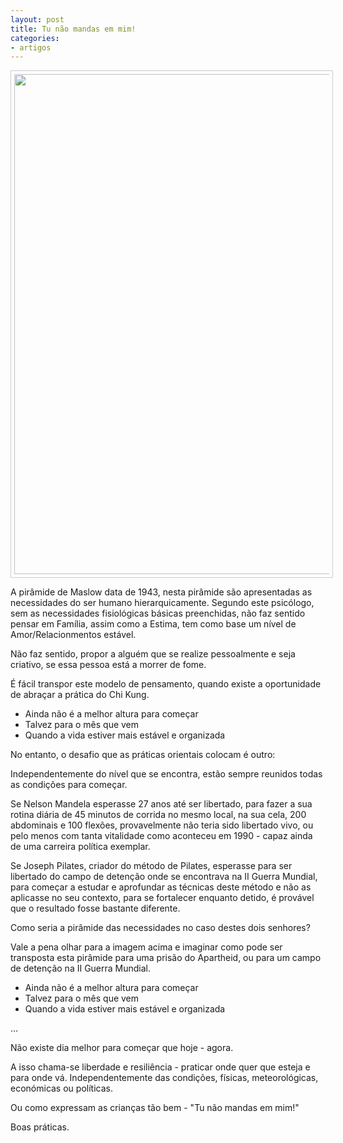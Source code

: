 ```yaml
---
layout: post 
title: Tu não mandas em mim!
categories:
- artigos
---
```

<p align="center"><img src="http://lourencoazevedo.com/pimagens/2015-03-13.jpg" style="border: 1px solid #ccc; padding: 5px; width: 800px"></p>

A pirâmide de Maslow data de 1943, nesta pirâmide são apresentadas as necessidades do ser humano hierarquicamente. Segundo este psicólogo, sem as necessidades fisiológicas básicas preenchidas, não faz sentido pensar em Família, assim como a Estima, tem como base um nível de Amor/Relacionmentos estável. 

Não faz sentido, propor a alguém que se realize pessoalmente e seja criativo, se essa pessoa está a morrer de fome. 

É fácil transpor este modelo de pensamento, quando existe a oportunidade de abraçar a prática do Chi Kung. 

+ Ainda não é a melhor altura para começar
+ Talvez para o mês que vem 
+ Quando a vida estiver mais estável e organizada 

No entanto, o desafio que as práticas orientais colocam é outro:

Independentemente do nível que se encontra, estão sempre reunidos todas as condições para começar. 

Se Nelson Mandela esperasse 27 anos até ser libertado, para fazer a sua rotina diária de 45 minutos de corrida no mesmo local, na sua cela, 200 abdominais e 100 flexões, provavelmente não teria sido libertado vivo, ou pelo menos com tanta vitalidade como aconteceu em 1990 - capaz ainda de uma carreira política exemplar. 

Se Joseph Pilates, criador do método de Pilates, esperasse para ser libertado do campo de detenção onde se encontrava na II Guerra Mundial, para começar a estudar e aprofundar as técnicas deste método e não as aplicasse no seu contexto, para se fortalecer enquanto detido, é provável que o resultado fosse bastante diferente. 

Como seria a pirâmide das necessidades no caso destes dois senhores? 

Vale a pena olhar para a imagem acima e imaginar como pode ser transposta esta pirâmide para uma prisão do Apartheid, ou para um campo de detenção na II Guerra Mundial. 

+ Ainda não é a melhor altura para começar
+ Talvez para o mês que vem 
+ Quando a vida estiver mais estável e organizada 

…

Não existe dia melhor para começar que hoje - agora. 

A isso chama-se liberdade e resiliência - praticar onde quer que esteja e para onde vá. Independentemente das condições, físicas, meteorológicas, económicas ou políticas. 

Ou como expressam as crianças tão bem - "Tu não mandas em mim!"

Boas práticas. 

